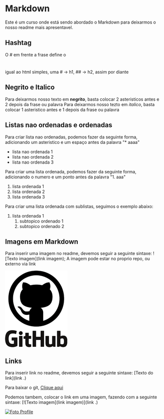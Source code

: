 # Markdown

Este é um curso onde está sendo abordado o Markdown para deixarmos o nosso readme mais apresentavel.

## Hashtag 

O # em frente a frase define o <h1></h1> igual ao html simples, uma # -> h1, ## -> h2, assim por diante

## Negrito e Italico

Para deixarmos nosso texto em **negrito**, basta colocar 2 asteristicos antes e 2 depois da frase ou palavra
Para deixarmos nosso tezto em *italico*, basta colocar 1 asteristico antes e 1 depois da frase ou palavra

## Listas nao ordenadas e ordenadas

Para criar lista nao ordenadas, podemos fazer da seguinte forma, adicionando um asteristico e um espaço antes da palavra "* aaaa"
* lista nao ordenada 1
* lista nao ordenada 2
* lista nao ordenada 3

Para criar uma lista ordenada, podemos fazer da seguinte forma, adicionando o numero e um ponto antes da palavra "1. aaa"
1. lista ordenada 1
2. lista ordenada 2
3. lista ordenada 3

Para criar uma lista ordenada com sublistas, seguimos o exemplo abaixo:
1. lista ordenada 1
    1. subtopico ordenado 1
    2. subtopico ordenado 2

## Imagens em Markdown

Para inserir uma imagem no readme, devemos seguir a seguinte sintaxe: ![Texto imagem](link imagem);
A imagem pode estar no proprio repo, ou externo via link

![Logo Github](img/github-logo.webp)

## Links

Para inserir link no readme, devemos seguir a seguinte sintaxe: [Texto do link](link .)

Para baixar o git, [Clique aqui](https://git-scm.com/downloads)

Podemos tambem, colocar o link em uma imagem, fazendo com a seguinte sintaxe: [![Texto imagem](link imagem)](link .)

[![Foto Profile](img/foto-profile.jpg)](https://github.com/lucassuzuki/curso_github)